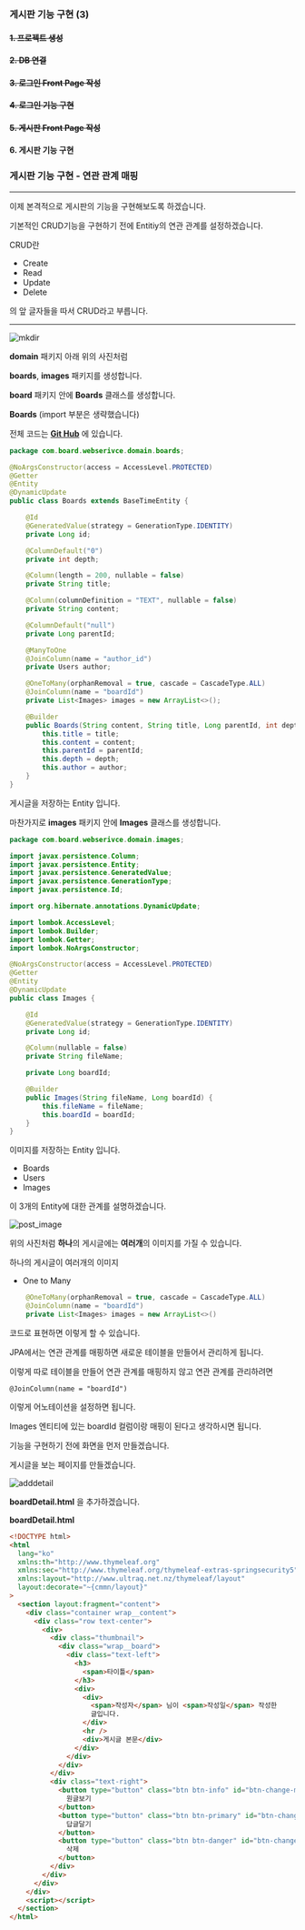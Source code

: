 ### 게시판 기능 구현 (3)

#### ~~1. 프로젝트 생성~~

#### ~~2. DB 연결~~

#### ~~3. 로그인 Front Page 작성~~

#### ~~4. 로그인 기능 구현~~

#### ~~5. 게시판 Front Page 작성~~

#### 6. 게시판 기능 구현

### 게시판 기능 구현 - 연관 관계 매핑

---

이제 본격적으로 게시판의 기능을 구현해보도록 하겠습니다.

기본적인 CRUD기능을 구현하기 전에 Entitiy의 연관 관계를 설정하겠습니다.

CRUD란

- Create
- Read
- Update
- Delete

의 앞 글자들을 따서 CRUD라고 부릅니다.

---

![mkdir](images/mkdir.png)

**domain** 패키지 아래 위의 사진처럼

**boards**, **images** 패키지를 생성합니다.

**board** 패키지 안에 **Boards** 클래스를 생성합니다.

**Boards** (import 부분은 생략했습니다)

전체 코드는 **[Git Hub](https://github.com/dlwnsgus777)** 에 있습니다.

```java
package com.board.webserivce.domain.boards;

@NoArgsConstructor(access = AccessLevel.PROTECTED)
@Getter
@Entity
@DynamicUpdate
public class Boards extends BaseTimeEntity {

	@Id
	@GeneratedValue(strategy = GenerationType.IDENTITY)
	private Long id;

	@ColumnDefault("0")
	private int depth;

	@Column(length = 200, nullable = false)
	private String title;

	@Column(columnDefinition = "TEXT", nullable = false)
	private String content;

	@ColumnDefault("null")
	private Long parentId;

	@ManyToOne
	@JoinColumn(name = "author_id")
	private Users author;

	@OneToMany(orphanRemoval = true, cascade = CascadeType.ALL)
	@JoinColumn(name = "boardId")
	private List<Images> images = new ArrayList<>();

	@Builder
	public Boards(String content, String title, Long parentId, int depth, Users author) {
		this.title = title;
		this.content = content;
		this.parentId = parentId;
		this.depth = depth;
		this.author = author;
	}
}
```

게시글을 저장하는 Entity 입니다.

마찬가지로 **images** 패키지 안에 **Images** 클래스를 생성합니다.

```java
package com.board.webserivce.domain.images;

import javax.persistence.Column;
import javax.persistence.Entity;
import javax.persistence.GeneratedValue;
import javax.persistence.GenerationType;
import javax.persistence.Id;

import org.hibernate.annotations.DynamicUpdate;

import lombok.AccessLevel;
import lombok.Builder;
import lombok.Getter;
import lombok.NoArgsConstructor;

@NoArgsConstructor(access = AccessLevel.PROTECTED)
@Getter
@Entity
@DynamicUpdate
public class Images {

	@Id
	@GeneratedValue(strategy = GenerationType.IDENTITY)
	private Long id;

	@Column(nullable = false)
	private String fileName;

	private Long boardId;

	@Builder
	public Images(String fileName, Long boardId) {
		this.fileName = fileName;
		this.boardId = boardId;
	}
}
```

이미지를 저장하는 Entity 입니다.

- Boards
- Users
- Images

이 3개의 Entity에 대한 관계를 설명하겠습니다.

![post_image](images/post_images.png)

위의 사진처럼 **하나**의 게시글에는 **여러개**의 이미지를 가질 수 있습니다.

하나의 게시글이 여러개의 이미지

- One to Many

```java
	@OneToMany(orphanRemoval = true, cascade = CascadeType.ALL)
	@JoinColumn(name = "boardId")
	private List<Images> images = new ArrayList<>()
```

코드로 표현하면 이렇게 할 수 있습니다.

JPA에서는 연관 관계를 매핑하면 새로운 테이블을 만들어서 관리하게 됩니다.

이렇게 따로 테이블을 만들어 연관 관계를 매핑하지 않고 연관 관계를 관리하려면

```
@JoinColumn(name = "boardId")
```

이렇게 어노테이션을 설정하면 됩니다.

Images 엔티티에 있는 boardId 컬럼이랑 매핑이 된다고 생각하시면 됩니다.

기능을 구현하기 전에 화면을 먼저 만들겠습니다.

게시글을 보는 페이지를 만들겠습니다.

![adddetail](images/addbaorddetail.png)

**boardDetail.html** 을 추가하겠습니다.

**boardDetail.html**

```html
<!DOCTYPE html>
<html
  lang="ko"
  xmlns:th="http://www.thymeleaf.org"
  xmlns:sec="http://www.thymeleaf.org/thymeleaf-extras-springsecurity5"
  xmlns:layout="http://www.ultraq.net.nz/thymeleaf/layout"
  layout:decorate="~{cmmn/layout}"
>
  <section layout:fragment="content">
    <div class="container wrap__content">
      <div class="row text-center">
        <div>
          <div class="thumbnail">
            <div class="wrap__board">
              <div class="text-left">
                <h3>
                  <span>타이틀</span>
                </h3>
                <div>
                  <div>
                    <span>작성자</span> 님이 <span>작성일</span> 작성한
                    글입니다.
                  </div>
                  <hr />
                  <div>게시글 본문</div>
                </div>
              </div>
            </div>
          </div>
          <div class="text-right">
            <button type="button" class="btn btn-info" id="btn-change-modal">
              원글보기
            </button>
            <button type="button" class="btn btn-primary" id="btn-change-modal">
              답글달기
            </button>
            <button type="button" class="btn btn-danger" id="btn-change-modal">
              삭제
            </button>
          </div>
        </div>
      </div>
    </div>
    <script></script>
  </section>
</html>
```
